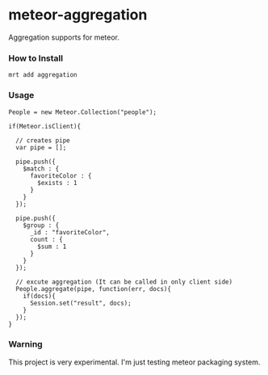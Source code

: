 meteor-aggregation
==================
Aggregation supports for meteor.

### How to Install

    mrt add aggregation
    
### Usage

    People = new Meteor.Collection("people");
    
    if(Meteor.isClient){
    
      // creates pipe
      var pipe = [];
      
      pipe.push({
        $match : {
          favoriteColor : {
            $exists : 1
          }
        }
      });
      
      pipe.push({
        $group : {
          _id : "favoriteColor",
          count : {
            $sum : 1
          }
        }
      });
    
      // excute aggregation (It can be called in only client side)
      People.aggregate(pipe, function(err, docs){
        if(docs){
          Session.set("result", docs);
        }
      });
    }

### Warning

This project is very experimental. I'm just testing meteor packaging system.
